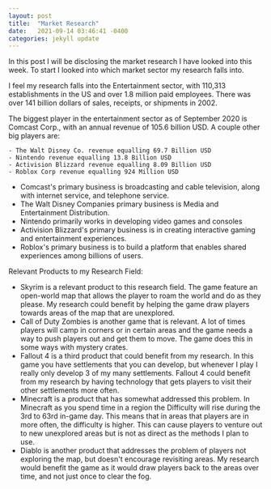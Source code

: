 ```yaml
---
layout: post
title:  "Market Research"
date:   2021-09-14 03:46:41 -0400
categories: jekyll update
---
```

In this post I will be disclosing the market research I have looked into this week. To start I looked into which market sector my research falls into.

I feel my research falls into the Entertainment sector, with 110,313 establishments in the US and over 1.8 million paid employees. There was over 141 billion dollars of sales, receipts, or shipments in 2002.

The biggest player in the entertainment sector as of September 2020 is Comcast Corp., with an annual revenue of 105.6 billion USD. A couple other big players are:
    
    - The Walt Disney Co. revenue equalling 69.7 Billion USD
    - Nintendo revenue equalling 13.8 Billion USD
    - Activision Blizzard revenue equalling 8.09 Billion USD
    - Roblox Corp revenue equalling 924 Million USD

- Comcast's primary business is broadcasting and cable television, along with internet service, and telephone service. 
- The Walt Disney Companies primary business is Media and Entertainment Distribution.
- Nintendo primarily works in developing video games and consoles
- Activision Blizzard's primary business is in creating interactive gaming and entertainment experiences.
- Roblox's primary business is to build a platform that enables shared experiences among billions of users.


Relevant Products to my Research Field:
- Skyrim is a relevant product to this research field. The game feature an open-world map that allows the player to roam the world and do as they please. My research could benefit by helping the game draw players towards areas of the map that are unexplored.
- Call of Duty Zombies is another game that is relevant. A lot of times players will camp in corners or in certain areas and the game needs a way to push players out and get them to move. The game does this in some ways with mystery crates.
- Fallout 4 is a third product that could benefit from my research. In this game you have settlements that you can develop, but whenever I play I really only develop 3 of my many settlements. Fallout 4 could benefit from my research by having technology that gets players to visit their other settlements more often.
- Minecraft is a product that has somewhat addressed this problem. In Minecraft as you spend time in a region the Difficulty will rise during the 3rd to 63rd in-game day. This means that in areas that players are in more often, the difficulty is higher. This can cause players to venture out to new unexplored areas but is not as direct as the methods I plan to use.
- Diablo is another product that addresses the problem of players not exploring the map, but doesn't encourage revisiting areas. My research would benefit the game as it would draw players back to the areas over time, and not just once to clear the fog.
